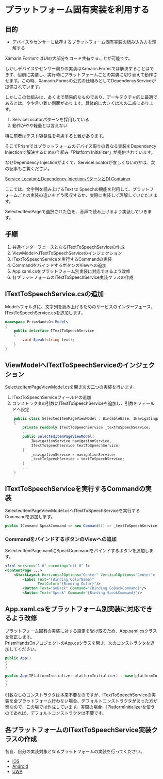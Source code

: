 # プラットフォーム固有実装を利用する

## 目的

* デバイスやセンサーに依存するプラットフォーム固有実装の組み込み方を理解する

Xamarin.FormsではUIの大部分をコード共有することが可能です。

しかしデバイスやセンサー周りの実装はXamarin.Formsでは解決することはできず、個別に実装し、実行時にプラットフォームごとの実装に切り替えて動作させます。この時、Xamarin.Formsの公式の仕組みとしてDependencyServiceが提供されています。

しかしこの仕組みは、あくまで簡易的なものであり、アーキテクチャ的に最適であるとは、やや言い難い側面があります。具体的に大きくは次の二点にあります。

1. ServiceLocatorパターンを採用している  
2. 動作がやや軽量とは言えない  

特に前者はテスト容易性を考慮すると難があります。

そこでPrismではプラットフォームのデバイス周りの異なる実装をDependency Injectionで解決するための仕組み「Platform Initializer」が提供されています。

なぜDependency Injectionがよくて、ServiceLocatorが宜しくないのかは、次の記事もご覧ください。

[Service LocatorとDependency InjectionパターンとDI Container](http://www.nuits.jp/entry/servicelocator-vs-dependencyinjection)

ここでは、文字列を読み上げるText to Speechの機能を利用して、プラットフォームごとの実装の違いをどう吸収するか、実際に実装して理解していただきます。

SelectedItemPageで選択された色を、音声で読み上げるよう実装していきます。

## 手順

1. 共通インターフェースとなるITextToSpeechServiceの作成  
2. ViewModelへITextToSpeechServiceのインジェクション  
3. ITextToSpeechServiceを実行するCommandの実装  
4. CommandをバインドするボタンのViewへの追加  
5. App.xaml.csをプラットフォーム別実装に対応できるよう改修  
6. 各プラットフォームのITextToSpeechService実装クラスの作成

## ITextToSpeechService.csの追加  

Modelsフォルダに、文字列を読み上げるためのサービスのインターフェース、ITextToSpeechService.csを追加します。  

```cs
namespace PrismHandsOn.Models
{
    public interface ITextToSpeechService
    {
        void Speak(string text);
    }
}
```

## ViewModelへITextToSpeechServiceのインジェクション  

SelectedItemPageViewModel.csを開き次の二つの実装を行います。

1. ITextToSpeechServiceフィールドの追加  
2. コンストラクタの引数にITextToSpeechServiceを追加し、引数をフィールドへ設定  

```cs
    public class SelectedItemPageViewModel : BindableBase, INavigatingAware
    {
        private readonly ITextToSpeechService _textToSpeechService;
        ...
        public SelectedItemPageViewModel(
            INavigationService navigationService,
            ITextToSpeechService textToSpeechService)
        {
            _navigationService = navigationService;
            _textToSpeechService = textToSpeechService;
        }
        ...
    }

```

## ITextToSpeechServiceを実行するCommandの実装

SelectedItemPageViewModel.csへITextToSpeechServiceを実行するCommandを追加します。

```cs
public ICommand SpeakCommand => new Command(() => _textToSpeechService.Speak(ColorName));
```

### CommandをバインドするボタンのViewへの追加

SelectedItemPage.xamlにSpeakCommandをバインドするボタンを追加します。

```xml
<?xml version="1.0" encoding="utf-8" ?>
<ContentPage ...>
    <StackLayout HorizontalOptions="Center" VerticalOptions="Center">
        <Label Text="{Binding ColorName}"
               TextColor="{Binding Color}"/>
        <Button Text="GoBack" Command="{Binding GoBackCommand}"/>
        <Button Text="Speak" Command="{Binding SpeakCommand}"/>
```

## App.xaml.csをプラットフォーム別実装に対応できるよう改修  

プラットフォーム固有の実装に対する設定を受け取るため、App.xaml.csクラスを修正します。  
PrismHandsOnプロジェクトのApp.csクラスを開き、次のコンストラクタを追加してください。  

```cs
public App()
{
}

public App(IPlatformInitializer platformInitializer) : base(platformInitializer)
{
}
```

引数なしのコンストラクタは本来不要なのですが、ITextToSpeechServiceの実装を全プラットフォーム行わない場合、デフォルトコンストラクタがあった方が楽なので、この場では作成しています。実際の場合、IPlatformInitializerを使うのであれば、デフォルトコンストラクタは不要です。

## 各プラットフォームのITextToSpeechService実装クラスの作成

各自、自分の実装対象となるプラットフォームの実装を行ってください。

* [iOS](07-01-02-ITextToSpeechServiceの実装-iOS.md)  
* [Android](07-01-03-ITextToSpeechServiceの実装-Android.md)  
* [UWP](07-01-04-ITextToSpeechServiceの実装-UWP.md)  
